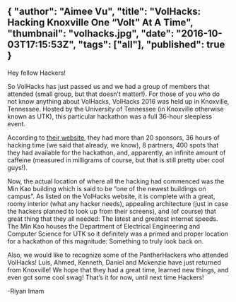 {
  "author": "Aimee Vu",
  "title": "VolHacks: Hacking Knoxville One “Volt” At A Time",
  "thumbnail": "volhacks.jpg",
  "date": "2016-10-03T17:15:53Z",
  "tags": ["all"],
  "published": true
}
---
Hey fellow Hackers!

So VolHacks has just passed us and we had a group of members that attended (small group, but that doesn’t matter!). For those of you who do not know anything about VolHacks, VolHacks 2016 was held up in Knoxville, Tennessee. Hosted by the University of Tennessee (in Knoxville otherwise known as UTK), this particular hackathon was a full 36-hour sleepless event.

According to [their website](https://volhacks.org/>), they had more than 20 sponsors, 36 hours of hacking time (we said that already, we know), 8 partners, 400 spots that they had available for the hackathon, and, apparently, an infinite amount of caffeine (measured in milligrams of course, but that is still pretty uber cool guys!).

Now, the actual location of where all the hacking had commenced was the Min Kao building which is said to be “one of the newest buildings on campus”. As listed on the VolHacks website, it is complete with a great, roomy interior (what any hacker needs), appealing architecture (just in case the hackers planned to look up from their screens), and (of course) that great thing that they all needed: The latest and greatest internet speeds. The Min Kao houses the Department of Electrical Engineering and Computer Science for UTK so it definitely was a primed and proper location for a hackathon of this magnitude: Something to truly look back on.

Also, we would like to recognize some of the PantherHackers who attended VolHacks! Luis, Ahmed, Kenneth, Daniel and Mckenzie have just returned from Knoxville! We hope that they had a great time, learned new things, and even got some cool swag! That’s it for now, until next time Hackers!

-Riyan Imam

